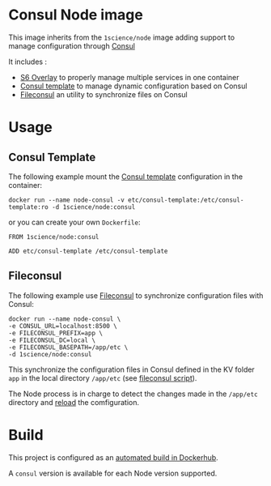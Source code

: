 # Consul Node image

This image inherits from the ```1science/node``` image adding support to manage configuration through [Consul](https://consul.io/)

It includes : 
  - [S6 Overlay](https://github.com/just-containers/s6-overlay) to properly manage multiple services in one container
  - [Consul template](https://github.com/hashicorp/consul-template) to manage dynamic configuration based on Consul
  - [Fileconsul](https://github.com/foostan/fileconsul) an utility to synchronize files on Consul

# Usage

## Consul Template

The following example mount the [Consul template](https://github.com/hashicorp/consul-template) configuration in the container: 

```
docker run --name node-consul -v etc/consul-template:/etc/consul-template:ro -d 1science/node:consul

```

or you can create your own ```Dockerfile```:

```
FROM 1science/node:consul

ADD etc/consul-template /etc/consul-template
```

## Fileconsul

The following example use [Fileconsul](https://github.com/foostan/fileconsul) to synchronize configuration files with Consul: 

```
docker run --name node-consul \ 
-e CONSUL_URL=localhost:8500 \
-e FILECONSUL_PREFIX=app \
-e FILECONSUL_DC=local \
-e FILECONSUL_BASEPATH=/app/etc \
-d 1science/node:consul
```

This synchronize the configuration files in Consul defined in the KV folder ```app``` in the local directory ```/app/etc``` (see [fileconsul script](etc/periodic/1min/fileconsul)).

The Node process is in charge to detect the changes made in the ```/app/etc``` directory and [reload](http://stackoverflow.com/questions/1972242/auto-reload-of-files-in-node-js) the comfiguration.

# Build

This project is configured as an [automated build in Dockerhub](https://hub.docker.com/r/1science/node/). 

A ```consul``` version is available for each Node version supported.